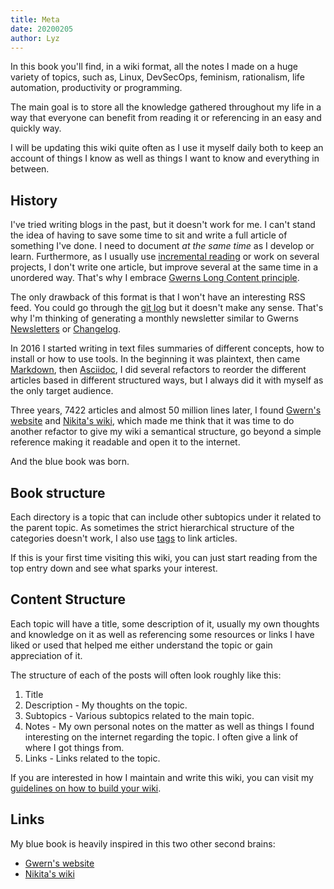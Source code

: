 ```yaml
---
title: Meta
date: 20200205
author: Lyz
---
```


In this book you'll find, in a wiki format, all the notes I made on a huge
variety of topics, such as, Linux, DevSecOps, feminism, rationalism, life
automation, productivity or programming.

The main goal is to store all the knowledge gathered throughout my life in a way
that everyone can benefit from reading it or referencing in an easy and quickly
way.

I will be updating this wiki quite often as I use it myself daily both to keep
an account of things I know as well as things I want to know and everything
in between.

## History

I've tried writing blogs in the past, but it doesn't work for me. I can't stand
the idea of having to save some time to sit and write a full article of
something I've done. I need to document *at the same time* as I develop or
learn. Furthermore, as I usually use [incremental reading](incremental_reading.md) or
work on several projects, I don't write one article, but improve several at the
same time in a unordered way. That's why I embrace [Gwerns Long Content
principle](https://www.gwern.net/About#long-content).

The only drawback of this format is that I won't have an interesting RSS feed.
You could go through the [git log](https://github.com/lyz-code/blue-book) but it
doesn't make any sense. That's why I'm thinking of generating a monthly newsletter
similar to Gwerns [Newsletters](https://www.gwern.net/tags/newsletter) or
[Changelog](https://www.gwern.net/Changelog).

In 2016 I started writing in text files summaries of different concepts, how to
install or how to use tools. In the beginning it was plaintext, then came
[Markdown](https://en.wikipedia.org/wiki/Markdown), then
[Asciidoc](https://en.wikipedia.org/wiki/AsciiDoc), I did several refactors to
reorder the different articles based in different structured ways, but I always
did it with myself as the only target audience.

Three years, 7422 articles and almost 50 million lines later, I found [Gwern's
website](https://www.gwern.net/) and [Nikita's
wiki](https://wiki.nikitavoloboev.xyz), which made me think that it was time to
do another refactor to give my wiki a semantical structure, go beyond a simple
reference making it readable and open it to the internet.

And the blue book was born.

## Book structure

Each directory is a topic that can include other subtopics under it related to
the parent topic. As sometimes the strict hierarchical structure of the
categories doesn't work, I also use [tags](https://lyz-code.github.io/blue-book/tags.html)
to link articles.

If this is your first time visiting this wiki, you can just start reading from
the top entry down and see what sparks your interest.

## Content Structure

Each topic will have a title, some description of it, usually my own thoughts
and knowledge on it as well as referencing some resources or links I have liked
or used that helped me either understand the topic or gain appreciation of it.

The structure of each of the posts will often look roughly like this:

1. Title
2. Description - My thoughts on the topic.
3. Subtopics - Various subtopics related to the main topic.
4. Notes - My own personal notes on the matter as well as things I found
   interesting on the internet regarding the topic. I often give a link of where
   I got things from.
5. Links - Links related to the topic.

If you are interested in how I maintain and write this wiki, you can visit my
[guidelines on how to build your wiki](build_your_own_wiki.md).

## Links

My blue book is heavily inspired in this two other second brains:

* [Gwern's website](https://www.gwern.net/)
* [Nikita's wiki](https://wiki.nikitavoloboev.xyz)
